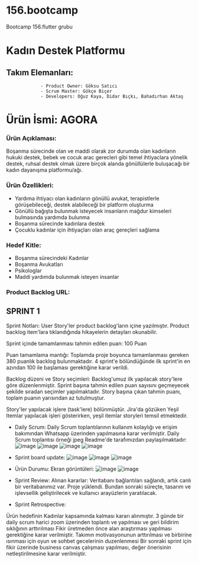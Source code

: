 # 156.bootcamp
Bootcamp 156.flutter grubu

# Kadın Destek Platformu

## Takım Elemanları:

                 - Product Owner: Göksu Satıcı
                 - Scrum Master: Gökçe Biçer
                 - Developers: Oğuz Kaya, Didar Bıçkı, Bahadırhan Aktaş
                 
# Ürün İsmi: AGORA

### Ürün Açıklaması:
Boşanma sürecinde olan ve maddi olarak zor durumda olan kadınların hukuki destek, bebek ve cocuk arac gerecleri gibi temel ihtiyaclara yönelik destek, ruhsal destek olmak üzere birçok alanda gönüllülerle buluşacağı bir kadın dayanışma platformu/ağı.

### Ürün Özellikleri:
- Yardıma ihtiyacı olan kadınların gönüllü avukat, terapistlerle görüşebileceği, destek alabileceği bir platform oluşturma
- Gönüllü bağışta bulunmak isteyecek insanların mağdur kimseleri bulmasında yardımda bulunma
- Boşanma sürecinde kadınlara destek
- Çocuklu kadınlar için ihtiyaçları olan araç gereçleri sağlama

### Hedef Kitle:
- Boşanma sürecindeki Kadınlar
- Boşanma Avukatları
- Psikologlar
- Maddi yardımda bulunmak isteyen insanlar

### Product Backlog URL:




## SPRINT 1

Sprint Notları: User Story'ler product backlog'ların içine yazılmıştır. Product backlog item'lara tıklandığında hikayelerin detayları okunabilir.

Sprint içinde tamamlanması tahmin edilen puan: 100 Puan

Puan tamamlama mantığı: Toplamda proje boyunca tamamlanması gereken 380 puanlık backlog bulunmaktadır. 4 sprint'e bölündüğünde ilk sprint'in en azından 100 ile başlaması gerektiğine karar verildi.

Backlog düzeni ve Story seçimleri: Backlog'umuz ilk yapılacak story'lere göre düzenlenmiştir. Sprint başına tahmin edilen puan sayısını geçmeyecek şekilde sıradan seçimler yapılmaktadır. Story başına çıkan tahmin puanı, toplam puanın yarısından az tutulmuştur.

Story'ler yapılacak işlere (task'lere) bölünmüştür. Jira'da gözüken Yeşil Itemlar yapılacak işleri gösterirken, yeşil itemlar storyleri temsil etmektedir.


- Daily Scrum: Daily Scrum toplantılarının kullanım kolaylığı ve erişim bakımından Whatsapp üzerinden yapılmasına karar verilmiştir. Daily Scrum toplantısı örneği jpeg Readme'de tarafımızdan paylaşılmaktadır:
![image](https://user-images.githubusercontent.com/104504113/167447517-53ba0e48-1979-4129-b990-91d9e201ef54.png)
![image](https://user-images.githubusercontent.com/104504113/167447671-7b89070a-c610-4990-b4e5-86bf98275225.png) ![image](https://user-images.githubusercontent.com/104504113/167448698-1d038b6d-c9de-40c2-add0-8a77033f97d4.png) ![image](https://user-images.githubusercontent.com/104504113/167448880-6ce9d7b3-4052-4e06-9c67-4c38538ba5b5.png)
- Sprint board update: ![image](https://user-images.githubusercontent.com/104504113/167449694-6a65657f-0492-44f3-8813-016d54217e7f.png)
![image](https://user-images.githubusercontent.com/104504113/167449754-fff3fc9a-cea2-4b0f-91f4-275b96f0cf46.png)
![image](https://user-images.githubusercontent.com/104504113/167449842-4ec9fc53-5516-4f22-ad00-d365eca56cf7.png)


- Ürün Durumu: Ekran görüntüleri:
 ![image](https://user-images.githubusercontent.com/104504113/167450130-30c8a5ae-58e1-44b1-9a6c-bc2d314f9d16.png)
 ![image](https://user-images.githubusercontent.com/104504113/167450161-b966d473-edc1-4d15-9da9-cb2cf8c00e71.png)
 
 
- Sprint Review: Alınan kararlar: Veritabanı bağlantıları sağlandı, artık canlı bir veritabanımız var. Proje yüklendi. Bundan sonraki süreçte, tasarım ve işlevsellik geliştirilecek ve kullanıcı arayüzlerin yaratılacak.

- Sprint Retrospective:

 Ürün hedefinin Kadınlar kapsamında kalması kararı alınmıştır.
 3 günde bir daily scrum harici zoom üzerinden toplantı ve yapılması ve geri bildirim sıklığının arttırılması
 Fikir üretmeden önce alan araştırması yapılması gerektiğine karar verilmiştir.
 Takımın motivasyonunun arttırılması ve birbirine ısınması için oyun ve sohbet gecelerinin duzenlenmesi
 Bir sonraki sprint için fikir üzerinde business canvas çalışması yapılması, değer önerisinin netleştirilmesine karar verilmiştir.

 


 






